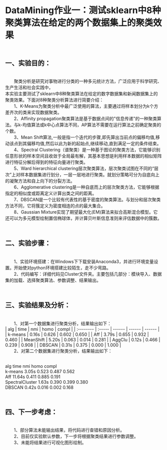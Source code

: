 <br />DataMining作业一：测试sklearn中8种聚类算法在给定的两个数据集上的聚类效果
=

<br />一、实验目的：
-

<br />&emsp;&emsp;聚类分析是研究对事物进行分类的一种多元统计方法，广泛应用于科学研究、生产生活和社会实践中，<br />本实验主要测试了sklearn中8种聚类算法在给定的数字数据集和新闻数据集上的聚类效果。下面对8种聚类分析算法进行简要介绍：
<br />&emsp;&emsp;1、K-Means为聚类分析中最广泛使用的算法，主要通过将样本划分为k个方差齐次的类来实现数据聚类。
<br />&emsp;&emsp;2、Affinity propagation聚类算法是基于数据点间的"信息传递"的一种聚类算法。与k-均值算法或k中心点算法不同，AP算法不需要在运行算法之前确定聚类的个数。
<br />&emsp;&emsp;3、Mean Shift算法,一般是指一个迭代的步骤,即先算出当前点的偏移均值,移动该点到其偏移均值,然后以此为新的起始点,继续移动,直到满足一定的条件结束。
<br />&emsp;&emsp;4、Spectral Clustering（谱聚类）是一种基于图论的聚类方法，它能够识别任意形状的样本空间且收敛于全局最有解，其基本思想是利用样本数据的相似矩阵进行特征分解后得到的特征向量进行聚类。
<br />&emsp;&emsp;5、Ward hierarchical clustering层次聚类算法，层次聚类试图在不同的“层次”上对样本数据集进行划分，一层一层地进行聚类。就划分策略可分为自底向上的凝聚方法和自上向下的分裂方法。
<br />&emsp;&emsp;6、Agglomerative clustering是一种自底而上的层次聚类方法，它能够根据指定的相似度或距离定义计算出类之间的距离。
<br />&emsp;&emsp;7、DBSCAN是一个比较有代表性的基于密度的聚类算法。与划分和层次聚类方法不同，它将簇定义为密度相连的点的最大集合。
<br />&emsp;&emsp;8、Gaussian Mixture实现了期望最大化(EM)算法来拟合高斯混合模型。它还可以为多元模型绘制置信椭球体，并计算贝叶斯信息准则来评估数据中的簇数。

<br />二、实验步骤：
-

<br />&emsp;&emsp;1、实验环境搭建：在Windows下下载安装Anaconda3，并进行环境变量设置。开始使对python环境搭建比较陌生，走不少弯路。
<br />&emsp;&emsp;2、代码编写：详细代码见Cluster文件夹。主要包括几部分：模块导入、数据集的加载、选择聚类算法、参数调整、结果输出。

<br />三、实验结果及分析：
-

<br />&emsp;&emsp;1、对第一个数据集进行聚类分析，结果输出如下：
<br />| alg       | time    | nmi    | homo   | compl  |
      | :-------- | :-----  | ------ | ------ | ------ |
      | k-means   | 0.16s   | 0.626  | 0.602  | 0.650  |
      | Aff       | 3.79s   | 0.655  | 0.932  | 0.460  |
      | MeanShift | 5.20s   | 0.063  | 0.014  | 0.281  |
      | AggClu    | 0.12s   | 0.466  | 0.239  | 0.908  |
      | DBSCAN    | 0.31s   | 0.375  | 0.000  | 1.000  |
<br />&emsp;&emsp;2、对第二个数据集进行聚类分析，结果输出如下：
<tr><br />alg       time    nmi     homo    compl
<br />k-means       3.05s   0.523   0.487   0.562
<br />Aff             11.64s  0.411   0.885   0.191
<br />SpectralCluster 1.63s   0.390   0.399   0.380
<br />DBSCAN          0.42s   0.016   0.002   0.168
  
<br />四、下一步考虑：
-
<br />&emsp;&emsp;1、部分算法未能输出结果，将代码进行查错和原因分析。
<br />&emsp;&emsp;2、目前仅实验默认参数，下一步将根据聚类结果进行参数调整。
<br />&emsp;&emsp;3、未能将结果进行可视化图形绘制。  
